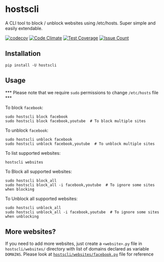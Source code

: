# hostscli

A CLI tool to block / unblock websites using /etc/hosts. Super simple and easily extendable.

[![codecov](https://codecov.io/gh/dhilipsiva/hostscli/branch/master/graph/badge.svg)](https://codecov.io/gh/dhilipsiva/hostscli)
[![Code Climate](https://codeclimate.com/github/dhilipsiva/hostscli/badges/gpa.svg)](https://codeclimate.com/github/dhilipsiva/hostscli)
[![Test Coverage](https://codeclimate.com/github/dhilipsiva/hostscli/badges/coverage.svg)](https://codeclimate.com/github/dhilipsiva/hostscli/coverage)
[![Issue Count](https://codeclimate.com/github/dhilipsiva/hostscli/badges/issue_count.svg)](https://codeclimate.com/github/dhilipsiva/hostscli)


## Installation

```
pip install -U hostscli
```

## Usage

*** Please note that we require `sudo` permissions to change `/etc/hosts` file ***

To block `facebook`:

```
sudo hostscli block facebook
sudo hostscli block facebook,youtube  # To block multiple sites
```

To unblock `facebook`:

```
sudo hostscli unblock facebook
sudo hostscli unblock facebook,youtube  # To unblock multiple sites
```

To list supported websites:

```
hostscli websites
```

To Block all supported websites:

```
sudo hostscli block_all
sudo hostscli block_all -i facebook,youtube  # To ignore some sites when blocking
```

To Unblock all supported websites:

```
sudo hostscli unblock_all
sudo hostscli unblock_all -i facebook,youtube  # To ignore some sites when unblocking
```

## More websites?

If you need to add more websites, just create a `<website>.py` file in `hostscli/websites/` directory with list of domains declared as variable `DOMAINS`.
Please look at [`hostscli/websites/facebook.py`](https://github.com/dhilipsiva/hostscli/blob/master/hostscli/websites/facebook.py) file for reference
